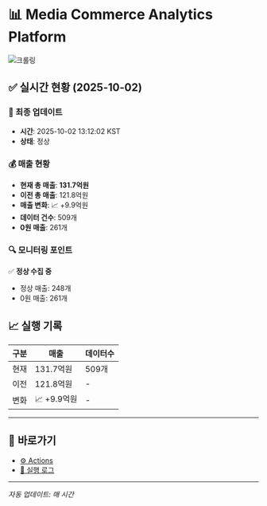 # 📊 Media Commerce Analytics Platform

![크롤링](https://img.shields.io/badge/크롤링-정상-green)

## ✅ 실시간 현황 (2025-10-02)

### 📍 최종 업데이트
- **시간**: 2025-10-02 13:12:02 KST
- **상태**: 정상

### 💰 매출 현황
- **현재 총 매출**: **131.7억원**
- **이전 총 매출**: 121.8억원
- **매출 변화**: 📈 +9.9억원
- **데이터 건수**: 509개
- **0원 매출**: 261개

### 🔍 모니터링 포인트

✅ **정상 수집 중**
- 정상 매출: 248개
- 0원 매출: 261개


## 📈 실행 기록

| 구분 | 매출 | 데이터수 |
|------|------|----------|
| 현재 | 131.7억원 | 509개 |
| 이전 | 121.8억원 | - |
| 변화 | 📈 +9.9억원 | - |

---

## 🔗 바로가기

- [⚙️ Actions](../../actions)
- [📝 실행 로그](../../actions/workflows/daily_scraping.yml)

---

*자동 업데이트: 매 시간*
